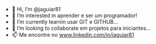 - 👋 Hi, I’m @jaguiar81
- 👀 I’m interested in aprender  e ser um programador!
- 🌱 I’m currently learnin usar GIT e GITHUB...
- 💞️ I’m looking to collaborate em projetos para iniciantes...
- 📫 Me encontre no www.linkedin.com/in/jaguiar81
